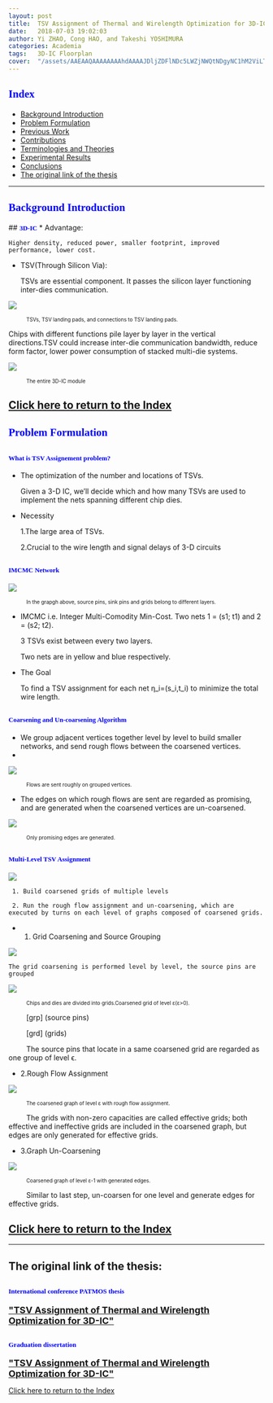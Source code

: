 ```yaml
---
layout: post
title:  TSV Assignment of Thermal and Wirelength Optimization for 3D-IC
date:   2018-07-03 19:02:03
author: Yi ZHAO, Cong HAO, and Takeshi YOSHIMURA
categories: Academia
tags:	3D-IC Floorplan
cover:  "/assets/AAEAAQAAAAAAAAhdAAAAJDljZDFlNDc5LWZjNWQtNDgyNC1hM2ViLTA2M2QzYTQzMWJiNQ.png"
---
```


<style>
.divcss5{text-indent:35px}
</style>


<h2 id="Index"><font face="segoe script"><font color="blue"><b>Index</b></font></font></h2>

* <a href="#Background Introduction">Background Introduction</a>
* <a href="#Problem Formulation">Problem Formulation</a>
* <a href="#Previous Work">Previous Work</a>
* <a href="#Contributions">Contributions</a>
* <a href="#Terminologies and Theories">Terminologies and Theories</a>
* <a href="#Experimental Results">Experimental Results</a>
* <a href="#Conclusions">Conclusions</a>
* <a href="#The original link of the thesis">The original link of the thesis</a>

------

<h2 id="Background Introduction"><b><font face="segoe script"><font color="blue">Background Introduction</font></font></b></h2>
## <b><font face="segoe script" color="blue" size="2">3D-IC</font></b>
* Advantage:

    Higher density, reduced power, smaller footprint, improved performance, lower cost.
* TSV(Through Silicon Via):

    TSVs are essential component. It passes the silicon layer functioning inter-dies communication.

![](http://pba9e7hoh.bkt.clouddn.com/1-2.JPG)
<div class="divcss5">
<p><font size="1">TSVs, TSV landing pads, and connections to TSV landing pads.</font></p>
</div>

   Chips with different functions pile layer by layer in the vertical directions.TSV could increase inter-die communication bandwidth, reduce form factor, lower power consumption of stacked multi-die systems.
   
   ![](http://pba9e7hoh.bkt.clouddn.com/1-1.jpg)
<div class="divcss5">
<p><font size="1">The entire 3D-IC module</font></p>
</div>


<a href="#Index">Click here to return to the Index</a>
-------

<h2 id="Problem Formulation"><b><font face="segoe script"><font color="blue">Problem Formulation</font></font></b></h2>

## <b><font face="segoe script" color="blue" size="2"> What is TSV Assignement problem?</font></b>

*  The optimization of the number and locations of TSVs.
    
    Given a 3-D IC, we’ll decide which and how many TSVs are used to implement the nets spanning different chip dies. 

* Necessity
 
     1.The large area of TSVs.

     2.Crucial to the wire length and signal delays of 3-D circuits

## <b><font face="segoe script" color="blue" size="2"> IMCMC Network</font></b>

![](http://oxpem0aij.bkt.clouddn.com/%E5%9B%BE%E7%89%872.png)
<div class="divcss5">
<p><font size="1">In the grapgh above, source pins, sink pins and grids belong to different layers.</font></p>
</div>

* IMCMC i.e. Integer Multi-Comodity Min-Cost.
    Two nets 1 = (s1; t1) and 2 = (s2; t2).

    3 TSVs exist between every two layers.

    Two nets are in yellow and blue respectively.
    
* The Goal

    To find a TSV assignment for each net &#951;_i=(s_i,t_i) to minimize the total wire length.

## <b><font face="segoe script" color="blue" size="2"> Coarsening and Un-coarsening Algorithm</font></b>

* We group adjacent vertices together level by level to build smaller networks, and send rough flows between the coarsened vertices.
* 
![](http://pba9e7hoh.bkt.clouddn.com/t1.JPG)
<div class="divcss5">
<p><font size="1">Flows are sent roughly on grouped vertices.</font></p>
</div>

* The edges on which rough flows are sent are regarded as promising, and are generated when the coarsened vertices are un-coarsened.
 
![](http://pba9e7hoh.bkt.clouddn.com/t2.JPG)
<div class="divcss5">
<p><font size="1">Only promising edges are generated.</font></p>
</div>

## <b><font face="segoe script" color="blue" size="2"> Multi-Level TSV Assignment</font></b>

![](http://oxpem0aij.bkt.clouddn.com/1.JPG)

     1. Build coarsened grids of multiple levels

     2. Run the rough flow assignment and un-coarsening, which are executed by turns on each level of graphs composed of coarsened grids.


* 1. Grid Coarsening and Source Grouping
 
![](http://pba9e7hoh.bkt.clouddn.com/t3.JPG)

    The grid coarsening is performed level by level, the source pins are grouped

![](http://pba9e7hoh.bkt.clouddn.com/t4.JPG)
<div class="divcss5">
<p><font size="1">Chips and dies are divided into grids.Coarsened grid of level ε(ε>0).</font></p>
</div>
 
<div class="divcss5">
<p>[grp]  (source pins)</p>
<p>[grd]  (grids)</p>
<p>The source pins that locate in a same coarsened grid are regarded as one group of level ϵ.</p>
</div>

* 2.Rough Flow Assignment
 
![](http://pba9e7hoh.bkt.clouddn.com/t5.JPG)
<div class="divcss5">
<p><font size="1">The coarsened graph of level ε with rough flow assignment.</font></p>
</div>

<div class="divcss5">
<p>The grids with non-zero capacities are called effective grids; both effective and ineffective grids are included in the coarsened graph, but edges are only generated for effective grids.</p>
</div>

* 3.Graph Un-Coarsening
 
![](http://pba9e7hoh.bkt.clouddn.com/t6.JPG)
<div class="divcss5">
<p><font size="1">Coarsened graph of level ε-1 with generated edges. 
</font></p>
</div>

<div class="divcss5">
<p>Similar to last step, un-coarsen for one level and generate edges for effective grids. </p>
</div>



<a href="#Index">Click here to return to the Index</a>
-------





-------
<h2 id="The original link of the thesis">The original link of the thesis:</h2>

## <b><font face="segoe script" color="blue" size="2">International conference PATMOS thesis</font></b>

<a href="http://pba9e7hoh.bkt.clouddn.com/conference_071817.pdf"><font size="4"><b>"TSV Assignment of Thermal and Wirelength Optimization for 3D-IC"</b></font></a>

## <b><font face="segoe script" color="blue" size="2">Graduation dissertation</font></b>

<a href="http://pba9e7hoh.bkt.clouddn.com/Thesis_44161555-9ZhaoYi.pdf"><font size="4"><b>"TSV Assignment of Thermal and Wirelength Optimization for 3D-IC"</b></font></a>

<a href="#Index">Click here to return to the Index</a>




<div class="cm-article" data-key="AkimotoYuduki.id"></div>

<link rel="stylesheet" href="//comment.moe/dest/static/css/plus.css">

<script src="//comment.moe/dest/static/js/build.js" charset="UTF-8"></script>


